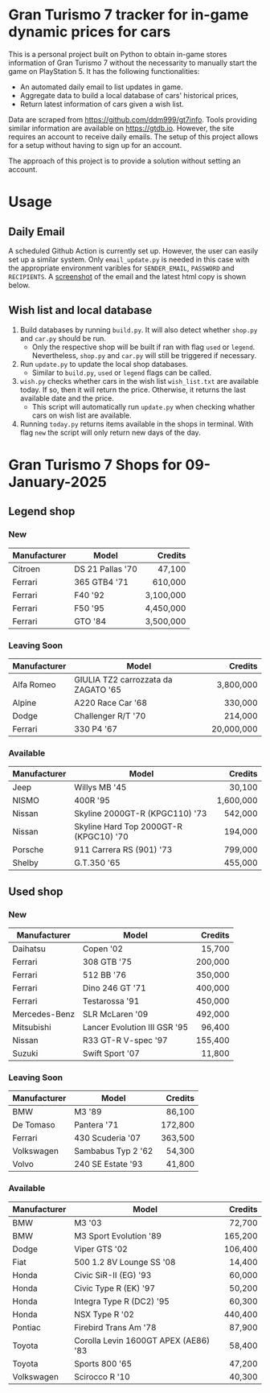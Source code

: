 # Gran Turismo 7 tracker for in-game dynamic prices for cars

This is a personal project built on Python to obtain in-game stores information of Gran Turismo 7 without the necessarity to manually start the game on PlayStation 5. It has the following functionalities:

- An automated daily email to list updates in game.
- Aggregate data to build a local database of cars' historical prices,
- Return latest information of cars given a wish list.

Data are scraped from https://github.com/ddm999/gt7info. Tools providing similar information are available on https://gtdb.io. However, the site requires an account to receive daily emails. The setup of this project allows for a setup without having to sign up for an account.

The approach of this project is to provide a solution without setting an account.

# Usage

## Daily Email

A scheduled Github Action is currently set up. However, the user can easily set up a similar system. Only `email_update.py` is needed in this case with the appropriate environment varibles for `SENDER_EMAIL`, `PASSWORD` and `RECIPIENTS`. A [screenshot](https://raw.githubusercontent.com/marcohoucheng/Gran-Turismo-7-Price-Tracker/main/data/email_screenshot.png) of the email and the latest html copy is shown below.

## Wish list and local database

1. Build databases by running `build.py`. It will also detect whether `shop.py` and `car.py` should be run.
    - Only the respective shop will be built if ran with flag `used` or `legend`. Nevertheless, `shop.py` and `car.py` will still be triggered if necessary.
2. Run `update.py` to update the local shop databases.
    - Similar to `build.py`, `used` or `legend` flags can be called.
3. `wish.py` checks whether cars in the wish list `wish_list.txt` are available today. If so, then it will return the price. Otherwise, it returns the last available date and the price.
    - This script will automatically run `update.py` when checking whather cars on wish list are available.
4. Running `today.py` returns items available in the shops in terminal. With flag `new` the script will only return new days of the day.


# Gran Turismo 7 Shops for 09-January-2025



## Legend shop

### New
 | Manufacturer | Model | Credits |
 | --- | --- | --: |
|Citroen|DS 21 Pallas '70|47,100|
|Ferrari|365 GTB4 '71|610,000|
|Ferrari|F40 '92|3,100,000|
|Ferrari|F50 '95|4,450,000|
|Ferrari|GTO '84|3,500,000|

### Leaving Soon
 | Manufacturer | Model | Credits |
 | --- | --- | --: |
|Alfa Romeo|GIULIA TZ2 carrozzata da ZAGATO '65|3,800,000|
|Alpine|A220 Race Car '68|330,000|
|Dodge|Challenger R/T '70|214,000|
|Ferrari|330 P4 '67|20,000,000|

### Available
 | Manufacturer | Model | Credits |
 | --- | --- | --: |
|Jeep|Willys MB '45|30,100|
|NISMO|400R '95|1,600,000|
|Nissan|Skyline 2000GT-R (KPGC110) '73|542,000|
|Nissan|Skyline Hard Top 2000GT-R (KPGC10) '70|194,000|
|Porsche|911 Carrera RS (901) '73|799,000|
|Shelby|G.T.350 '65|455,000|


## Used shop

### New
 | Manufacturer | Model | Credits |
 | --- | --- | --: |
|Daihatsu|Copen '02|15,700|
|Ferrari|308 GTB '75|200,000|
|Ferrari|512 BB '76|350,000|
|Ferrari|Dino 246 GT '71|400,000|
|Ferrari|Testarossa '91|450,000|
|Mercedes-Benz|SLR McLaren '09|492,000|
|Mitsubishi|Lancer Evolution III GSR '95|96,400|
|Nissan|R33 GT-R V-spec '97|155,400|
|Suzuki|Swift Sport '07|11,800|

### Leaving Soon
 | Manufacturer | Model | Credits |
 | --- | --- | --: |
|BMW|M3 '89|86,100|
|De Tomaso|Pantera '71|172,800|
|Ferrari|430 Scuderia '07|363,500|
|Volkswagen|Sambabus Typ 2 '62|54,300|
|Volvo|240 SE Estate '93|41,800|

### Available
 | Manufacturer | Model | Credits |
 | --- | --- | --: |
|BMW|M3 '03|72,700|
|BMW|M3 Sport Evolution '89|165,200|
|Dodge|Viper GTS '02|106,400|
|Fiat|500 1.2 8V Lounge SS '08|14,400|
|Honda|Civic SiR-II (EG) '93|60,000|
|Honda|Civic Type R (EK) '97|50,200|
|Honda|Integra Type R (DC2) '95|60,300|
|Honda|NSX Type R '02|440,400|
|Pontiac|Firebird Trans Am '78|87,900|
|Toyota|Corolla Levin 1600GT APEX (AE86) '83|58,400|
|Toyota|Sports 800 '65|47,200|
|Volkswagen|Scirocco R '10|40,300|
